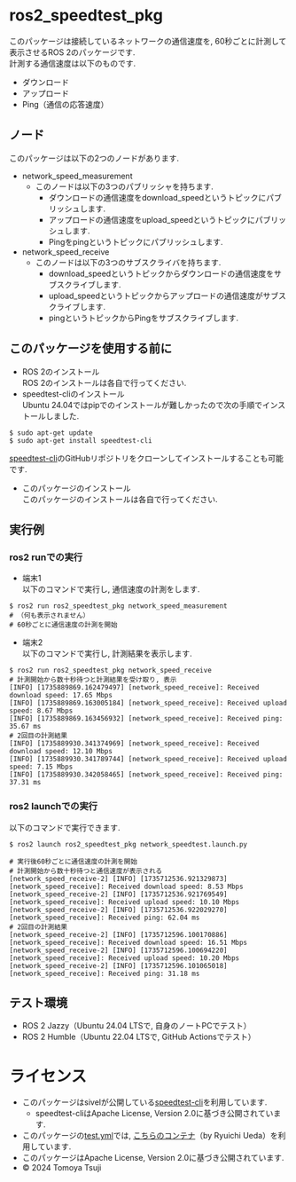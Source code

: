 # ros2_speedtest_pkg
このパッケージは接続しているネットワークの通信速度を, 60秒ごとに計測して表示させるROS 2のパッケージです.  
計測する通信速度は以下のものです.
- ダウンロード
- アップロード
- Ping（通信の応答速度）
## ノード
このパッケージは以下の2つのノードがあります.
- network_speed_measurement
    - このノードは以下の3つのパブリッシャを持ちます.
        - ダウンロードの通信速度をdownload_speedというトピックにパブリッシュします.
        - アップロードの通信速度をupload_speedというトピックにパブリッシュします.
        - Pingをpingというトピックにパブリッシュします.
- network_speed_receive
    - このノードは以下の3つのサブスクライバを持ちます.
        - download_speedというトピックからダウンロードの通信速度をサブスクライブします.
        - upload_speedというトピックからアップロードの通信速度がサブスクライブします.
        - pingというトピックからPingをサブスクライブします.
## このパッケージを使用する前に
- ROS 2のインストール  
ROS 2のインストールは各自で行ってください.
- speedtest-cliのインストール  
Ubuntu 24.04ではpipでのインストールが難しかったので次の手順でインストールしました.
```
$ sudo apt-get update
$ sudo apt-get install speedtest-cli
```
[speedtest-cli](https://github.com/sivel/speedtest-cli/?tab=readme-ov-file)のGitHubリポジトリをクローンしてインストールすることも可能です.
- このパッケージのインストール  
このパッケージのインストールは各自で行ってください.
## 実行例
### ros2 runでの実行
- 端末1  
以下のコマンドで実行し, 通信速度の計測をします.
```
$ ros2 run ros2_speedtest_pkg network_speed_measurement
# （何も表示されません）
# 60秒ごとに通信速度の計測を開始
```
- 端末2  
以下のコマンドで実行し, 計測結果を表示します.
```
$ ros2 run ros2_speedtest_pkg network_speed_receive
# 計測開始から数十秒待つと計測結果を受け取り, 表示
[INFO] [1735889869.162479497] [network_speed_receive]: Received download speed: 17.65 Mbps
[INFO] [1735889869.163005184] [network_speed_receive]: Received upload speed: 8.67 Mbps
[INFO] [1735889869.163456932] [network_speed_receive]: Received ping: 35.67 ms
# 2回目の計測結果
[INFO] [1735889930.341374969] [network_speed_receive]: Received download speed: 12.10 Mbps
[INFO] [1735889930.341789744] [network_speed_receive]: Received upload speed: 7.15 Mbps
[INFO] [1735889930.342058465] [network_speed_receive]: Received ping: 37.31 ms
```
### ros2 launchでの実行
以下のコマンドで実行できます.
```
$ ros2 launch ros2_speedtest_pkg network_speedtest.launch.py
```
```
# 実行後60秒ごとに通信速度の計測を開始
# 計測開始から数十秒待つと通信速度が表示される
[network_speed_receive-2] [INFO] [1735712536.921329873] [network_speed_receive]: Received download speed: 8.53 Mbps
[network_speed_receive-2] [INFO] [1735712536.921769549] [network_speed_receive]: Received upload speed: 10.10 Mbps
[network_speed_receive-2] [INFO] [1735712536.922029270] [network_speed_receive]: Received ping: 62.04 ms
# 2回目の計測結果
[network_speed_receive-2] [INFO] [1735712596.100170886] [network_speed_receive]: Received download speed: 16.51 Mbps
[network_speed_receive-2] [INFO] [1735712596.100694220] [network_speed_receive]: Received upload speed: 10.20 Mbps
[network_speed_receive-2] [INFO] [1735712596.101065018] [network_speed_receive]: Received ping: 31.18 ms
```
## テスト環境
- ROS 2 Jazzy（Ubuntu 24.04 LTSで, 自身のノートPCでテスト）
- ROS 2 Humble（Ubuntu 22.04 LTSで, GitHub Actionsでテスト）
# ライセンス
- このパッケージはsivelが公開している[speedtest-cli](https://github.com/sivel/speedtest-cli/?tab=readme-ov-file)を利用しています.
    - speedtest-cliはApache License, Version 2.0に基づき公開されています.
- このパッケージの[test.yml](https://github.com/bloodlemon2/ros2_speedtest_pkg/blob/main/.github/workflows/test.yml)では, [こちらのコンテナ](https://hub.docker.com/r/ryuichiueda/ubuntu22.04-ros2)（by Ryuichi Ueda）を利用しています.
- このパッケージはApache License, Version 2.0に基づき公開されています.
- © 2024 Tomoya Tsuji
